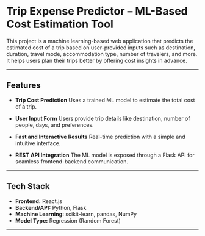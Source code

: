 # Trip Expense Predictor – ML-Based Cost Estimation Tool

This project is a machine learning-based web application that predicts the estimated cost of a trip based on user-provided inputs such as destination, duration, travel mode, accommodation type, number of travelers, and more. It helps users plan their trips better by offering cost insights in advance.

---

## Features

* **Trip Cost Prediction**
  Uses a trained ML model to estimate the total cost of a trip.

* **User Input Form**
  Users provide trip details like destination, number of people, days, and preferences.

* **Fast and Interactive Results**
  Real-time prediction with a simple and intuitive interface.

* **REST API Integration**
  The ML model is exposed through a Flask API for seamless frontend-backend communication.

---

## Tech Stack

* **Frontend:** React.js 
* **Backend/API:** Python, Flask
* **Machine Learning:** scikit-learn, pandas, NumPy
* **Model Type:** Regression (Random Forest)

---

